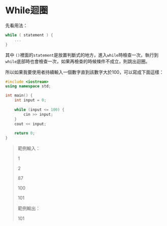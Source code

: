 # While迴圈

先看用法：

```cpp
while ( statement ) {
    ...
}
```

其中 `()`裡面的`statement`是放置判斷式的地方，進入`while`時檢查一次，執行到`while`底部時也會檢查一次，如果再檢查的時候條件不成立，則跳出迴圈。

所以如果我要使用者持續輸入一個數字直到該數字大於100，可以寫成下面這樣：

```cpp
#include <iostream>
using namespace std;

int main() {
    int input = 0;
    
    while (input <= 100) {
        cin >> input;
    }
    cout << input;
    
    return 0;
}
```

> 範例輸入：
>
> 1
>
> 2
>
> 87
>
> 100
>
> 101
>
> 範例輸出：
>
> 101

